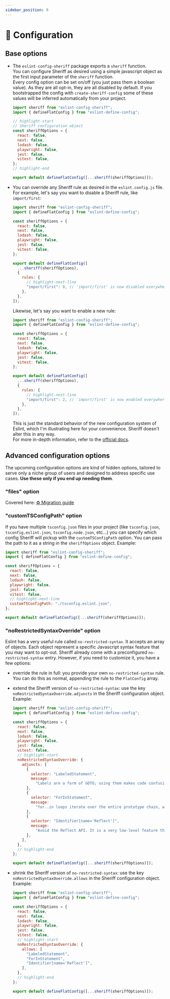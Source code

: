 ```yaml
---
sidebar_position: 9
---
```


# 🧠 Configuration

## Base options

- The `eslint-config-sheriff` package exports a `sheriff` function.<br />
  You can configure Sheriff as desired using a simple javascript object as the first input parameter of the `sheriff` function.<br />
  Every config option can be set on/off (you just pass them a boolean value). As they are all opt-in, they are all disabled by default. If you bootstrapped the config with `create-sheriff-config` some of these values will be inferred automatically from your project.

  ```js title="eslint.config.js"
  import sheriff from "eslint-config-sheriff";
  import { defineFlatConfig } from "eslint-define-config";

  // highlight-start
  // Sheriff configuration object
  const sheriffOptions = {
    react: false,
    next: false,
    lodash: false,
    playwright: false,
    jest: false,
    vitest: false,
  };
  // highlight-end

  export default defineFlatConfig([...sheriff(sheriffOptions)]);
  ```

- You can override any Sheriff rule as desired in the `eslint.config.js` file.<br />
  For example, let's say you want to disable a Sheriff rule, like `import/first`:

  ```js title="eslint.config.js"
  import sheriff from "eslint-config-sheriff";
  import { defineFlatConfig } from "eslint-define-config";

  const sheriffOptions = {
    react: false,
    next: false,
    lodash: false,
    playwright: false,
    jest: false,
    vitest: false,
  };

  export default defineFlatConfig([
    ...sheriff(sheriffOptions),
    {
      rules: {
        // highlight-next-line
        "import/first": 0, // 'import/first' is now disabled everywhere.
      },
    },
  ]);
  ```

  Likewise, let's say you want to enable a new rule:

  ```js title="eslint.config.js"
  import sheriff from "eslint-config-sheriff";
  import { defineFlatConfig } from "eslint-define-config";

  const sheriffOptions = {
    react: false,
    next: false,
    lodash: false,
    playwright: false,
    jest: false,
    vitest: false,
  };

  export default defineFlatConfig([
    ...sheriff(sheriffOptions),
    {
      rules: {
        // highlight-next-line
        "import/first": 2, // 'import/first' is now enabled everywhere.
      },
    },
  ]);
  ```

  This is just the standard behavior of the new configuration system of Eslint, which I'm illustrating here for your convenience. Sheriff doesn't alter this in any way.<br />
  For more in-depth information, refer to the [official docs](https://eslint.org/docs/latest/user-guide/configuring/configuration-files-new).

## Advanced configuration options

The upcoming configuration options are kind of hidden options, tailored to serve only a niche group of users and designed to address specific use cases. **Use these only if you end up needing them**.

### "files" option

Covered here: [♻ Migration guide](./migration-guide.md)

### "customTSConfigPath" option

If you have multiple `tsconfig.json` files in your project (like `tsconfig.json`, `tsconfig.eslint.json`, `tsconfig.node.json`, etc...) you can specify which config Sheriff will pickup with the `customTSConfigPath` option.
You can pass the path to it as a string in the `sheriffOptions` object. Example:

```js title="eslint.config.js"
import sheriff from "eslint-config-sheriff";
import { defineFlatConfig } from "eslint-define-config";

const sheriffOptions = {
  react: false,
  next: false,
  lodash: false,
  playwright: false,
  jest: false,
  vitest: false,
  // highlight-next-line
  customTSConfigPath: "./tsconfig.eslint.json",
};

export default defineFlatConfig([...sheriff(sheriffOptions)]);
```

### "noRestrictedSyntaxOverride" option

Eslint has a very useful rule called `no-restricted-syntax`. It accepts an array of objects. Each object represent a specific Javascript syntax feature that you may want to opt-out.
Sheriff already come with a preconfigured `no-restricted-syntax` entry. However, if you need to customize it, you have a few options:

- override the rule in full: you provide your own `no-restricted-syntax` rule. You can do this as normal, appending the rule to the `FlatConfig` array.
- extend the Sheriff version of `no-restricted-syntax`: use the key `noRestrictedSyntaxOverride.adjuncts` in the Sheriff configuration object. Example:

  ```js title="eslint.config.js"
  import sheriff from "eslint-config-sheriff";
  import { defineFlatConfig } from "eslint-define-config";

  const sheriffOptions = {
    react: false,
    next: false,
    lodash: false,
    playwright: false,
    jest: false,
    vitest: false,
    // highlight-start
    noRestrictedSyntaxOverride: {
      adjuncts: [
        {
          selector: "LabeledStatement",
          message:
            "Labels are a form of GOTO; using them makes code confusing and hard to maintain and understand.",
        },
        {
          selector: "ForInStatement",
          message:
            "for..in loops iterate over the entire prototype chain, which is virtually never what you want. Use Object.{keys,values,entries}, and iterate over the resulting array.",
        },
        {
          selector: "Identifier[name='Reflect']",
          message:
            "Avoid the Reflect API. It is a very low-level feature that has only rare and specific use-cases if building complex and hacky libraries. There is no need to use this feature for any kind of normal development.",
        },
      ],
    },
    // highlight-end
  };

  export default defineFlatConfig([...sheriff(sheriffOptions)]);
  ```

- shrink the Sheriff version of `no-restricted-syntax`: use the key `noRestrictedSyntaxOverride.allows` in the Sheriff configuration object. Example:

  ```js title="eslint.config.js"
  import sheriff from "eslint-config-sheriff";
  import { defineFlatConfig } from "eslint-define-config";

  const sheriffOptions = {
    react: false,
    next: false,
    lodash: false,
    playwright: false,
    jest: false,
    vitest: false,
    // highlight-start
    noRestrictedSyntaxOverride: {
      allows: [
        "LabeledStatement",
        "ForInStatement",
        "Identifier[name='Reflect']",
      ],
    },
    // highlight-end
  };

  export default defineFlatConfig([...sheriff(sheriffOptions)]);
  ```
